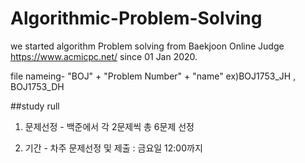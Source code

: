 # Algorithmic-Problem-Solving

we started algorithm Problem solving from Baekjoon Online Judge https://www.acmicpc.net/ since 01 Jan 2020.

file nameing- "BOJ" + "Problem Number" + "name"
ex)BOJ1753_JH , BOJ1753_DH

##study rull

1. 문제선정 - 백준에서 각 2문제씩 총 6문제 선정

2. 기간 - 차주 문제선정 및 제출 : 금요일 12:00까지
